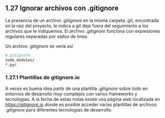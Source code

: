 ## 1.27 Ignorar archivos con .gitignore

La presencia de un archivo *.gitignore* en la misma carpeta .git,
encontrada en la raiz del proyecto, le indica a git deje fuera del
seguimiento a los archivos que le indiquemos. El archivo *.gitignore*
funciona con expresiones regulares separadas por saltos de linea.

Un archivo *.gitignore* se vería así

``` bash
#.gitignore
node_modules/
*.pyc
```

### 1.27.1 Plantillas de gitignore.io

A veces es buena idea partir de una plantilla *.gitignore* sobre todo en
entornos de desarrollo muy complejos con varios frameworks y
tecnologías. A la fecha de estas notas existe una página web localizada
en *https://gitignore.io* donde es posible acceder varias plantillas de
archivos *.gitignore* para diferentes tecnologías de desarrollo.

